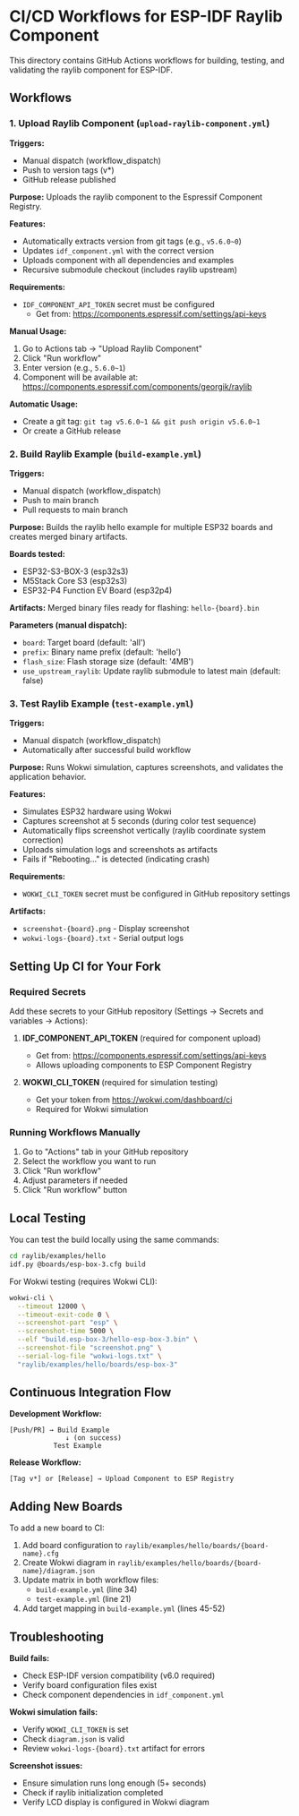 # CI/CD Workflows for ESP-IDF Raylib Component

This directory contains GitHub Actions workflows for building, testing, and validating the raylib component for ESP-IDF.

## Workflows

### 1. Upload Raylib Component (`upload-raylib-component.yml`)

**Triggers:**
- Manual dispatch (workflow_dispatch)
- Push to version tags (v*)
- GitHub release published

**Purpose:** Uploads the raylib component to the Espressif Component Registry.

**Features:**
- Automatically extracts version from git tags (e.g., `v5.6.0~0`)
- Updates `idf_component.yml` with the correct version
- Uploads component with all dependencies and examples
- Recursive submodule checkout (includes raylib upstream)

**Requirements:**
- `IDF_COMPONENT_API_TOKEN` secret must be configured
  - Get from: https://components.espressif.com/settings/api-keys

**Manual Usage:**
1. Go to Actions tab → "Upload Raylib Component"
2. Click "Run workflow"
3. Enter version (e.g., `5.6.0~1`)
4. Component will be available at: https://components.espressif.com/components/georgik/raylib

**Automatic Usage:**
- Create a git tag: `git tag v5.6.0~1 && git push origin v5.6.0~1`
- Or create a GitHub release

### 2. Build Raylib Example (`build-example.yml`)

**Triggers:**
- Manual dispatch (workflow_dispatch)
- Push to main branch
- Pull requests to main branch

**Purpose:** Builds the raylib hello example for multiple ESP32 boards and creates merged binary artifacts.

**Boards tested:**
- ESP32-S3-BOX-3 (esp32s3)
- M5Stack Core S3 (esp32s3)
- ESP32-P4 Function EV Board (esp32p4)

**Artifacts:** Merged binary files ready for flashing: `hello-{board}.bin`

**Parameters (manual dispatch):**
- `board`: Target board (default: 'all')
- `prefix`: Binary name prefix (default: 'hello')
- `flash_size`: Flash storage size (default: '4MB')
- `use_upstream_raylib`: Update raylib submodule to latest main (default: false)

### 3. Test Raylib Example (`test-example.yml`)

**Triggers:**
- Manual dispatch (workflow_dispatch)
- Automatically after successful build workflow

**Purpose:** Runs Wokwi simulation, captures screenshots, and validates the application behavior.

**Features:**
- Simulates ESP32 hardware using Wokwi
- Captures screenshot at 5 seconds (during color test sequence)
- Automatically flips screenshot vertically (raylib coordinate system correction)
- Uploads simulation logs and screenshots as artifacts
- Fails if "Rebooting..." is detected (indicating crash)

**Requirements:**
- `WOKWI_CLI_TOKEN` secret must be configured in GitHub repository settings

**Artifacts:**
- `screenshot-{board}.png` - Display screenshot
- `wokwi-logs-{board}.txt` - Serial output logs

## Setting Up CI for Your Fork

### Required Secrets

Add these secrets to your GitHub repository (Settings → Secrets and variables → Actions):

1. **IDF_COMPONENT_API_TOKEN** (required for component upload)
   - Get from: https://components.espressif.com/settings/api-keys
   - Allows uploading components to ESP Component Registry

2. **WOKWI_CLI_TOKEN** (required for simulation testing)
   - Get your token from https://wokwi.com/dashboard/ci
   - Required for Wokwi simulation

### Running Workflows Manually

1. Go to "Actions" tab in your GitHub repository
2. Select the workflow you want to run
3. Click "Run workflow"
4. Adjust parameters if needed
5. Click "Run workflow" button

## Local Testing

You can test the build locally using the same commands:

```bash
cd raylib/examples/hello
idf.py @boards/esp-box-3.cfg build
```

For Wokwi testing (requires Wokwi CLI):
```bash
wokwi-cli \
  --timeout 12000 \
  --timeout-exit-code 0 \
  --screenshot-part "esp" \
  --screenshot-time 5000 \
  --elf "build.esp-box-3/hello-esp-box-3.bin" \
  --screenshot-file "screenshot.png" \
  --serial-log-file "wokwi-logs.txt" \
  "raylib/examples/hello/boards/esp-box-3"
```

## Continuous Integration Flow

**Development Workflow:**
```
[Push/PR] → Build Example
              ↓ (on success)
           Test Example
```

**Release Workflow:**
```
[Tag v*] or [Release] → Upload Component to ESP Registry
```

## Adding New Boards

To add a new board to CI:

1. Add board configuration to `raylib/examples/hello/boards/{board-name}.cfg`
2. Create Wokwi diagram in `raylib/examples/hello/boards/{board-name}/diagram.json`
3. Update matrix in both workflow files:
   - `build-example.yml` (line 34)
   - `test-example.yml` (line 21)
4. Add target mapping in `build-example.yml` (lines 45-52)

## Troubleshooting

**Build fails:**
- Check ESP-IDF version compatibility (v6.0 required)
- Verify board configuration files exist
- Check component dependencies in `idf_component.yml`

**Wokwi simulation fails:**
- Verify `WOKWI_CLI_TOKEN` is set
- Check `diagram.json` is valid
- Review `wokwi-logs-{board}.txt` artifact for errors

**Screenshot issues:**
- Ensure simulation runs long enough (5+ seconds)
- Check if raylib initialization completed
- Verify LCD display is configured in Wokwi diagram

